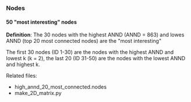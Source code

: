 ### Nodes

#### 50 "most interesting" nodes

**Definition**: The 30 nodes with the highest ANND (ANND = 863) and lowes ANND
(top 20 most connected nodes) are the "most interesting"

The first 30 nodes (ID 1-30) are the nodes with the highest ANND and lowest k
(k = 2), the last 20 (ID 31-50) are the nodes with the lowest ANND and highest
k.

Related files:
- high_annd_20_most_connected.nodes
- make_2D_matrix.py
